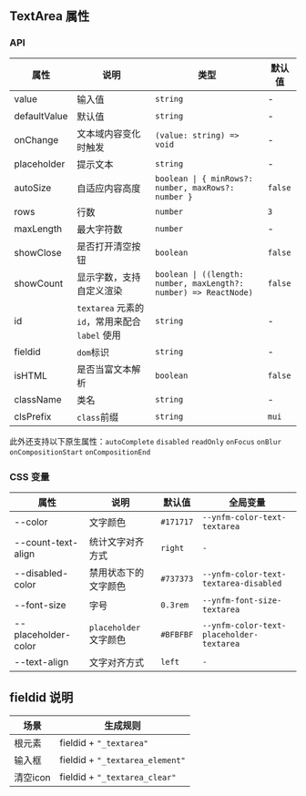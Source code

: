 ## TextArea 属性

### API

| 属性         | 说明                                            | 类型                                                             | 默认值  |
| ------------ | ----------------------------------------------- | ---------------------------------------------------------------- | ------- |
| value        | 输入值                                          | `string`                                                         | -       |
| defaultValue | 默认值                                          | `string`                                                         | -       |
| onChange     | 文本域内容变化时触发                            | `(value: string) => void`                                        | -       |
| placeholder  | 提示文本                                        | `string`                                                         | -       |
| autoSize     | 自适应内容高度                                  | `boolean \| { minRows?: number, maxRows?: number }`              | `false` |
| rows         | 行数                                            | `number`                                                         | `3`     |
| maxLength    | 最大字符数                                      | `number`                                                         | -       |
| showClose    | 是否打开清空按钮                                  | `boolean`                                                         | `false`      |
| showCount    | 显示字数，支持自定义渲染                        | `boolean \| ((length: number, maxLength?: number) => ReactNode)` | `false` |
| id           | `textarea` 元素的 `id`，常用来配合 `label` 使用 | `string`                                                         | -       |
| fieldid      | `dom`标识                                       | `string`                                                         | -       |
| isHTML       | 是否当富文本解析                                | `boolean`                                                        | `false` |
| className    | 类名                                            | `string`                                                         | -        |
| clsPrefix    | `class`前缀                                     | `string`                                                         | `mui`     |

此外还支持以下原生属性：`autoComplete` `disabled` `readOnly` `onFocus` `onBlur` `onCompositionStart` `onCompositionEnd`

### CSS 变量
| 属性                | 说明                   | 默认值    | 全局变量                                 |
| ------------------- | ---------------------- | --------- | ---------------------------------------- |
| --color             | 文字颜色               | `#171717` | `--ynfm-color-text-textarea`             |
| --count-text-align  | 统计文字对齐方式       | `right`    | `-`       |
| --disabled-color    | 禁用状态下的文字颜色   | `#737373`  | `--ynfm-color-text-textarea-disabled`    |
| --font-size         | 字号                   | `0.3rem`   | `--ynfm-font-size-textarea`              |
| --placeholder-color | `placeholder` 文字颜色 | `#BFBFBF`  | `--ynfm-color-text-placeholder-textarea` |
| --text-align        | 文字对齐方式           | `left`     | `-`             |

## fieldid 说明

| 场景             | 生成规则          |
| --------------- | ---------------- |
| 根元素           | fieldid + `"_textarea"`         |
| 输入框           | fieldid + `"_textarea_element"`         |
| 清空icon           | fieldid + `"_textarea_clear"`         |
